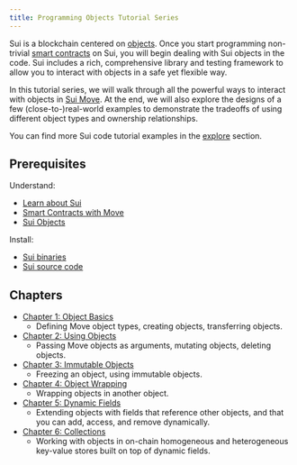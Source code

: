 ```yaml
---
title: Programming Objects Tutorial Series
---
```


Sui is a blockchain centered on [objects](../../learn/objects.md). Once you start programming non-trivial [smart contracts](../../build/move/index.md) on Sui, you will begin dealing with Sui objects in the code. Sui includes a rich, comprehensive library and testing framework to allow you to interact with objects in a safe yet flexible way.

In this tutorial series, we will walk through all the powerful ways to interact with objects in [Sui Move](../../learn/sui-move-diffs.md). At the end, we will also explore the designs of a few (close-to-)real-world examples to demonstrate the tradeoffs of using different object types and ownership relationships.

You can find more Sui code tutorial examples in the [explore](../../explore/index.md) section.

## Prerequisites

Understand:
- [Learn about Sui](../../learn/about-sui.md)
- [Smart Contracts with Move](../../build/move/index.md)
- [Sui Objects](../../learn/objects.md)

Install:
- [Sui binaries](../install.md#install-or-update-sui-binaries)
- [Sui source code](../install.md#source-code)

## Chapters

- [Chapter 1: Object Basics](../../build/programming-with-objects/ch1-object-basics.md)
  - Defining Move object types, creating objects, transferring objects.
- [Chapter 2: Using Objects](../../build/programming-with-objects/ch2-using-objects.md)
  - Passing Move objects as arguments, mutating objects, deleting objects.
- [Chapter 3: Immutable Objects](../../build//programming-with-objects/ch3-immutable-objects.md)
  - Freezing an object, using immutable objects.
- [Chapter 4: Object Wrapping](../../build/programming-with-objects/ch4-object-wrapping.md)
  - Wrapping objects in another object.
- [Chapter 5: Dynamic Fields](../../build/programming-with-objects/ch5-dynamic-fields.md)
  - Extending objects with fields that reference other objects, and that you can add, access, and remove dynamically.
- [Chapter 6: Collections](../../build/programming-with-objects/ch6-collections.md)
  - Working with objects in on-chain homogeneous and heterogeneous key-value stores built on top of dynamic fields.
